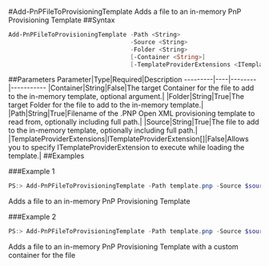 #Add-PnPFileToProvisioningTemplate
Adds a file to an in-memory PnP Provisioning Template
##Syntax
```powershell
Add-PnPFileToProvisioningTemplate -Path <String>
                                  -Source <String>
                                  -Folder <String>
                                  [-Container <String>]
                                  [-TemplateProviderExtensions <ITemplateProviderExtension[]>]
```


##Parameters
Parameter|Type|Required|Description
---------|----|--------|-----------
|Container|String|False|The target Container for the file to add to the in-memory template, optional argument.|
|Folder|String|True|The target Folder for the file to add to the in-memory template.|
|Path|String|True|Filename of the .PNP Open XML provisioning template to read from, optionally including full path.|
|Source|String|True|The file to add to the in-memory template, optionally including full path.|
|TemplateProviderExtensions|ITemplateProviderExtension[]|False|Allows you to specify ITemplateProviderExtension to execute while loading the template.|
##Examples

###Example 1
```powershell
PS:> Add-PnPFileToProvisioningTemplate -Path template.pnp -Source $sourceFilePath -Folder $targetFolder
```
Adds a file to an in-memory PnP Provisioning Template

###Example 2
```powershell
PS:> Add-PnPFileToProvisioningTemplate -Path template.pnp -Source $sourceFilePath -Folder $targetFolder -Container $container
```
Adds a file to an in-memory PnP Provisioning Template with a custom container for the file
